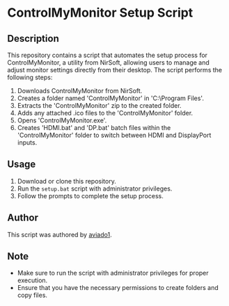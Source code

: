 # ControlMyMonitor Setup Script

## Description
This repository contains a script that automates the setup process for ControlMyMonitor, a utility from NirSoft, allowing users to manage and adjust monitor settings directly from their desktop. The script performs the following steps:

1. Downloads ControlMyMonitor from NirSoft.
2. Creates a folder named 'ControlMyMonitor' in 'C:\Program Files'.
3. Extracts the 'ControlMyMonitor' zip to the created folder.
4. Adds any attached .ico files to the 'ControlMyMonitor' folder.
5. Opens 'ControlMyMonitor.exe'.
6. Creates 'HDMI.bat' and 'DP.bat' batch files within the 'ControlMyMonitor' folder to switch between HDMI and DisplayPort inputs.

## Usage
1. Download or clone this repository.
2. Run the `setup.bat` script with administrator privileges.
3. Follow the prompts to complete the setup process.

## Author
This script was authored by [aviado1](https://github.com/aviado1).

## Note
- Make sure to run the script with administrator privileges for proper execution.
- Ensure that you have the necessary permissions to create folders and copy files.

